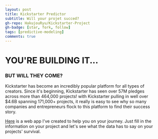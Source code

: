 ```yaml
---
layout: post
title: Kickstarter Predictor
subtitle: Will your projet succed?
gh-repo: HakujouRyu/Kickstarter-Project
gh-badge: [star, fork, follow]
tags: [predictive-modeling]
comments: true
---
```


# YOU'RE BUILDING IT...
### BUT WILL THEY COME?
Kickstarter has become an incredibly popular platform for all types of creators.
Since it's beginning, Kickstarter has seen over 57M pledges across more than 464,000 projects! with Kickstarter pulling in well over $4.6B spanning 171,000+ projects, it really is easy to see why so many companies and entrepreneurs flock to this platform to find their success story.

[Here](https://kickstarter-predictor.herokuapp.com/) is a web app I've created to help you on your journey. Just fill in the information on your project and let's see what the data has to say on your projects' survival.

